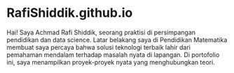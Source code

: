 # RafiShiddik.github.io
Hai! Saya Achmad Rafi Shiddik, seorang praktisi di persimpangan pendidikan dan data science. Latar belakang saya di Pendidikan Matematika membuat saya percaya bahwa solusi teknologi terbaik lahir dari pemahaman mendalam terhadap masalah nyata di lapangan. Di portofolio ini, saya menampilkan proyek-proyek nyata yang menghubungkan teori.
